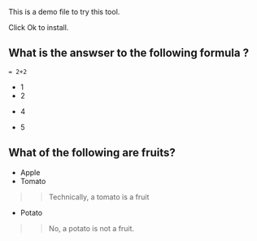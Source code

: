 This is a demo file to try this tool.

Click Ok to install.

## What is the answser to the following formula ? 
```
= 2+2
```

- 1
- 2
* 4 
- 5

## What of the following are fruits?
* Apple
* Tomato
>> Technically, a tomato is a fruit
- Potato
>> No, a potato is not a fruit.
